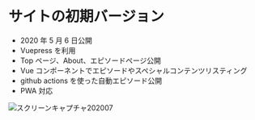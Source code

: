 # サイトの初期バージョン

- 2020 年 5 月 6 日公開
- Vuepress を利用
- Top ページ、About、エピソードページ公開
- Vue コンポーネントでエピソードやスペシャルコンテンツリスティング
- github actions を使った自動エピソード公開
- PWA 対応

![スクリーンキャプチャ202007](/images/site-screen-20200709.jpg)
